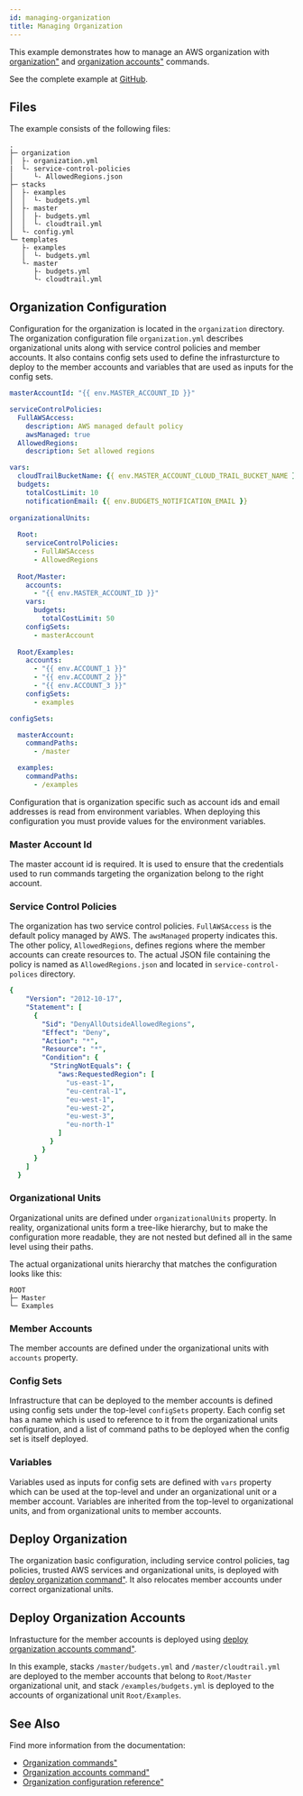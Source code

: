 ```yaml
---
id: managing-organization
title: Managing Organization
---
```


This example demonstrates how to manage an AWS organization with [organization"](/docs/command-line-usage/organization) and [organization accounts"](/docs/command-line-usage/organization-accounts) commands.

See the complete example at [GitHub](https://github.com/takomo-io/takomo-examples/tree/master/organization).

## Files

The example consists of the following files:

```
.
├─ organization
│  ├- organization.yml
|  └- service-control-policies
│     └- AllowedRegions.json
├─ stacks
│  ├- examples
│  │  └- budgets.yml
│  ├- master
│  │  ├- budgets.yml
│  │  └- cloudtrail.yml
│  └- config.yml
└─ templates
   ├- examples
   │  └- budgets.yml
   └- master
      ├- budgets.yml
      └- cloudtrail.yml
```

## Organization Configuration

Configuration for the organization is located in the `organization` directory. The organization configuration file `organization.yml` describes organizational units along with service control policies and member accounts. It also contains config sets used to define the infrasturcture to deploy to the member accounts and variables that are used as inputs for the config sets.

```yaml title="organization/organization.yml"
masterAccountId: "{{ env.MASTER_ACCOUNT_ID }}"

serviceControlPolicies:
  FullAWSAccess:
    description: AWS managed default policy
    awsManaged: true
  AllowedRegions:
    description: Set allowed regions

vars:
  cloudTrailBucketName: {{ env.MASTER_ACCOUNT_CLOUD_TRAIL_BUCKET_NAME }}
  budgets:
    totalCostLimit: 10
    notificationEmail: {{ env.BUDGETS_NOTIFICATION_EMAIL }}
   
organizationalUnits:
  
  Root:
    serviceControlPolicies:
      - FullAWSAccess
      - AllowedRegions
  
  Root/Master:
    accounts:
      - "{{ env.MASTER_ACCOUNT_ID }}"
    vars:
      budgets:
        totalCostLimit: 50
    configSets:
      - masterAccount  
  
  Root/Examples:
    accounts:
      - "{{ env.ACCOUNT_1 }}"   
      - "{{ env.ACCOUNT_2 }}"   
      - "{{ env.ACCOUNT_3 }}"
    configSets:
      - examples

configSets:

  masterAccount:
    commandPaths:
      - /master

  examples:
    commandPaths:
      - /examples 
```

Configuration that is organization specific such as account ids and email addresses is read from environment variables. When deploying this configuration you must provide values for the environment variables.

### Master Account Id

The master account id is required. It is used to ensure that the credentials used to run commands targeting the organization belong to the right account.

### Service Control Policies

The organization has two service control policies. `FullAWSAccess` is the default policy managed by AWS. The `awsManaged` property indicates this. The other policy, `AllowedRegions`, defines regions where the member accounts can create resources to. The actual JSON file containing the policy is named as `AllowedRegions.json` and located in `service-control-polices` directory.

```yaml
{
    "Version": "2012-10-17",
    "Statement": [
      {
        "Sid": "DenyAllOutsideAllowedRegions",
        "Effect": "Deny",
        "Action": "*",
        "Resource": "*",
        "Condition": {
          "StringNotEquals": {
            "aws:RequestedRegion": [
              "us-east-1",
              "eu-central-1",
              "eu-west-1",
              "eu-west-2",
              "eu-west-3",
              "eu-north-1"
            ]
          }
        }
      }
    ]
  }
```

### Organizational Units

Organizational units are defined under `organizationalUnits` property. In reality, organizational units form a tree-like hierarchy, but to make the configuration more readable, they are not nested but defined all in the same level using their paths.

The actual organizational units hierarchy that matches the configuration looks like this:

```
ROOT
├─ Master
└─ Examples
```

### Member Accounts

The member accounts are defined under the organizational units with `accounts` property.

### Config Sets

Infrastructure that can be deployed to the member accounts is defined using config sets under the top-level `configSets` property. Each config set has a name which is used to reference to it from the organizational units configuration, and a list of command paths to be deployed when the config set is itself deployed. 

### Variables

Variables used as inputs for config sets are defined with `vars` property which can be used at the top-level and under an organizational unit or a member account. Variables are inherited from the top-level to organizational units, and from organizational units to member accounts. 

## Deploy Organization

The organization basic configuration, including service control policies, tag policies, trusted AWS services and organizational units, is deployed with [deploy organization command"](/docs/command-line-usage/organization#deploy-organization). It also relocates member accounts under correct organizational units. 

## Deploy Organization Accounts

Infrastucture for the member accounts is deployed using [deploy organization accounts command"](/docs/command-line-usage/organization-accounts#deploy-accounts).

In this example, stacks `/master/budgets.yml` and `/master/cloudtrail.yml` are deployed to the member accounts that belong to `Root/Master` organizational unit, and stack `/examples/budgets.yml` is deployed to the accounts of organizational unit `Root/Examples`.

## See Also

Find more information from the documentation:

- [Organization commands"](/docs/command-line-usage/organization)
- [Organization accounts command"](/docs/command-line-usage/organization-accounts)
- [Organization configuration reference"](/docs/config-reference/organization)
